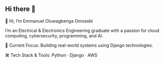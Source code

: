 ## Hi there 👋

👋 Hi, I’m Emmanuel Oluwagbenga Omosebi

I’m an Electrical & Electronics Engineering graduate with a passion for cloud computing, cybersecurity, programming, and AI. 

📌 Current Focus:
Building real-world systems using Django technologies.

🛠️ Tech Stack & Tools:
Python · Django · AWS 
<!--
**Gbenga-EO/Gbenga-EO** is a ✨ _special_ ✨ repository because its `README.md` (this file) appears on your GitHub profile.

Here are some ideas to get you started:

- 🔭 I’m currently working on ...
- 🌱 I’m currently learning ...
- 👯 I’m looking to collaborate on ...
- 🤔 I’m looking for help with ...
- 💬 Ask me about ...
- 📫 How to reach me: ...
- 😄 Pronouns: ...
- ⚡ Fun fact: ...
-->
